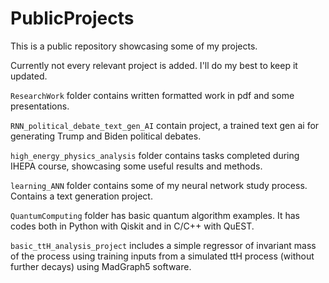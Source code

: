# PublicProjects
This is a public repository showcasing some of my projects.

Currently not every relevant project is added. I'll do my best to keep it updated.

`ResearchWork` folder contains written formatted work in pdf and some presentations.

`RNN_political_debate_text_gen_AI` contain project, a trained text gen ai for generating Trump and Biden political debates.

`high_energy_physics_analysis` folder contains tasks completed during IHEPA course, showcasing some useful results and methods.

`learning_ANN` folder contains some of my neural network study process. Contains a text generation project.

`QuantumComputing` folder has basic quantum algorithm examples. It has codes both in Python with Qiskit and in C/C++ with QuEST.

`basic_ttH_analysis_project` includes a simple regressor of invariant mass of the process using training inputs from a simulated ttH process (without further decays) using MadGraph5 software.
